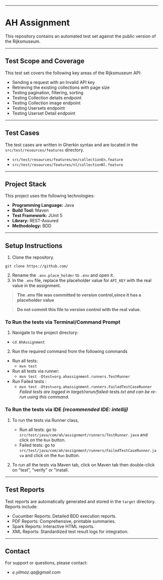 
---

# AH Assignment


This repository contains an automated test set against the public version of the Rijksmuseum.

---
## Test Scope and Coverage

This test set covers the following key areas of the Rijksmuseum API:
* Sending a request with an Invalid API key
* Retrieving the existing collections with page size
* Testing pagination, filtering, sorting
* Testing Collection details endpoint
* Testing Collection image endpoint
* Testing Usersets endpoint
* Testing Userset Detail endpoint
---
## Test Cases

The test cases are written in Gherkin syntax and are located in the `src/test/resources/features` directory.
* `src/test/resources/features/en/collectionEn.feature`
* `src/test/resources/features/nl/collectionNl.feature`

---
## Project Stack

This project uses the following technologies:

* **Programming Language:** Java
* **Build Tool:** Maven
* **Test Framework:** JUnit 5
* **Library:** REST-Assured
* **Methodology:** BDD
---

## Setup Instructions
1. Clone the repository.
```
git clone https://github.com/
```
2. Rename the `.env.place_holder` to `.env` and open it.
3. In the `.env` file, replace the placeholder value for `API_KEY` with the real value in the assignment.

> **The .env file was committed to version control,since it has a placeholder value**

> **Do not commit this file to version control with the real value.**

### To Run the tests via Terminal/Command Prompt
1. Navigate to the project directory:
* ``` 
  cd AhAssignment
  ```
2. Run the required command from the following commands

* Run all tests:
    * `mvn test`
* Run all tests via runner:
    * `mvn test -Dtest=org.ahassignment.runners.TestRunner`
* Run Failed tests :
    * `mvn test -Dtest=org.ahassignment.runners.FailedTestCaseRunner`
      _Failed tests are logged in target/rerun/failed-tests.txt and can be re-run using this command._

### To Run the tests via IDE _(recommended IDE: intellij)_

1. To run the tests via Runner class,
    * Run all tests: go to `src/test/java/com/ah/assignment/runners/TestRunner.java` and click on the `Run` button.
    * Failed tests: go to `src/test/java/com/ah/assignment/runners/FailedTestCaseRunner.java` and click on the `Run` button.
   
2. To run all the tests via Maven tab, click on Maven tab then double-click on "test", "verify" or "install.

---
## Test Reports
Test reports are automatically generated and stored in the `target` directory. Reports include:
* Cucumber Reports: Detailed BDD execution reports.
* PDF Reports: Comprehensive, printable summaries.
* Spark Reports: Interactive HTML reports.
* XML Reports: Standardized test result logs for integration.

---
## Contact
For support or questions, please contact:
* _e.yilmaz.qa@gmail.com_